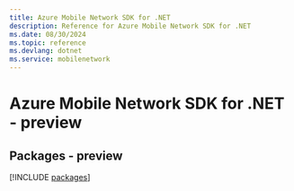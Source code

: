 ```yaml
---
title: Azure Mobile Network SDK for .NET
description: Reference for Azure Mobile Network SDK for .NET
ms.date: 08/30/2024
ms.topic: reference
ms.devlang: dotnet
ms.service: mobilenetwork
---
```

# Azure Mobile Network SDK for .NET - preview
## Packages - preview
[!INCLUDE [packages](mobile-network-index.md)]